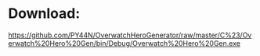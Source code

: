 # Download:

https://github.com/PY44N/OverwatchHeroGenerator/raw/master/C%23/Overwatch%20Hero%20Gen/bin/Debug/Overwatch%20Hero%20Gen.exe
